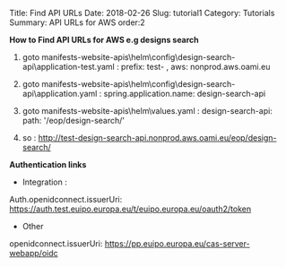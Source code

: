 Title: Find API URLs
Date: 2018-02-26
Slug: tutorial1
Category: Tutorials
Summary: API URLs for AWS
order:2

**How to Find API URLs for AWS e.g designs search**

1. goto manifests-website-apis\helm\config\design-search-api\application-test.yaml : prefix: test- , aws: nonprod.aws.oami.eu
 
2. goto manifests-website-apis\helm\config\design-search-api\application.yaml : spring.application.name: design-search-api

3. goto manifests-website-apis\helm\values.yaml : design-search-api: path: '/eop/design-search/'

4. so : http://test-design-search-api.nonprod.aws.oami.eu/eop/design-search/



**Authentication links**

- Integration : 

Auth.openidconnect.issuerUri: https://auth.test.euipo.europa.eu/t/euipo.europa.eu/oauth2/token

- Other

openidconnect.issuerUri: https://pp.euipo.europa.eu/cas-server-webapp/oidc